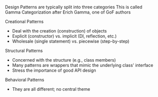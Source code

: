 
Design Patterns are typically split into three categories
This is called Gamma Categorization after Erich Gamma, one of GoF authors

Creational Patterns 
- Deal with the creation (construction) of objects 
- Explicit (constructor) vs. implicit (DI, reflection, etc.) 
- Wholesale (single statement) vs. piecewise (step-by-step) 

Structural Patterns 
- Concerned with the structure (e.g., class members) 
- Many patterns are wrappers that mimic the underlying class' interface 
- Stress the importance of good API design 

Behavioral Patterns 
- They are all different; no central theme 
